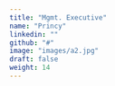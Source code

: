 ```yaml
---
title: "Mgmt. Executive"
name: "Princy"
linkedin: ""
github: "#"
image: "images/a2.jpg"
draft: false
weight: 14
---
```

